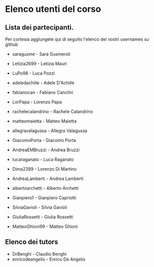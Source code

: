 # Elenco utenti del corso

## Lista dei partecipanti.

Per cortesia aggiungete qui di seguito l'elenco dei vostri usernames su github

- saragusme - Sara Gusmeroli
- Letizia2699 - Letizia Mauri
- LuPo98 - Luca Pozzi
- adeledachille - Adele D'Achille
- fabianocan - Fabiano Canclini
- LorPapa - Lorenzo Papa
- rachelecalandrino - Rachele Calandrino

- matteomaietta - Matteo Maietta
- allegravalagussa - Allegra Valagussa
- GiacomoPorta - Giacomo Porta
- AndreaEMBruzzi - Andrea Bruzzi
- lucaraganato - Luca Raganato
- Dima2399 - Lorenzo Di Martino
- AndreaLamberti - Andrea Lamberti
- albertoarchetti - Alberto Archetti
- Gianpiero1 - Gianpiero Capriotti
- SilviaGavioli - Silvia Gavioli
- GiuliaRossetti - Giulia Rossetti
- MatteoGhioni99 - Matteo Ghioni

## Elenco dei tutors

- DrBenghi - Claudio Benghi
- enricodeangelis - Enrico De Angelis
